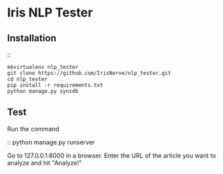 Iris NLP Tester
==========

Installation
------------
::

	mkvirtualenv nlp_tester
	git clone https://github.com/IrisNerve/nlp_tester.git
	cd nlp_tester
	pip install -r requirements.txt
	python manage.py syncdb

Test
----

Run the command

::
	python manage.py runserver

Go to 127.0.0.1:8000 in a browser. 
Enter the URL of the article you want to analyze and hit "Analyze!"